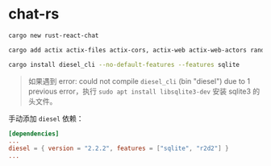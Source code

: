 # chat-rs

```bash
cargo new rust-react-chat

cargo add actix actix-files actix-cors, actix-web actix-web-actors rand serde serde_json dotenv uuid

cargo install diesel_cli --no-default-features --features sqlite
```

> 如果遇到 error: could not compile `diesel_cli` (bin "diesel") due to 1 previous error，执行 `sudo apt install libsqlite3-dev` 安装 sqlite3 的头文件。

手动添加 `diesel` 依赖：

```toml
[dependencies]
...
diesel = { version = "2.2.2", features = ["sqlite", "r2d2"] }
...
```
